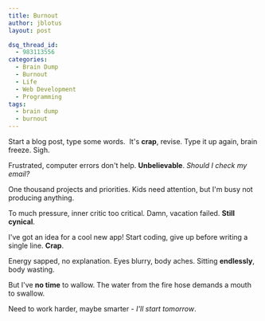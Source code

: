 ```yaml
---
title: Burnout
author: jblotus
layout: post

dsq_thread_id:
  - 983113556
categories:
  - Brain Dump
  - Burnout
  - Life
  - Web Development
  - Programming
tags:
  - brain dump
  - burnout
---
```

Start a blog post, type some words.  It's **crap**, revise. Type it up again, brain freeze. Sigh.

Frustrated, computer errors don't help. **Unbelievable**. *Should I check my email?*

One thousand projects and priorities. Kids need attention, but I'm busy not producing anything.

To much pressure, inner critic too critical. Damn, vacation failed. **Still cynical**.

I've got an idea for a cool new app! Start coding, give up before writing a single line. **Crap**.

Energy sapped, no explanation. Eyes blurry, body aches. Sitting **endlessly**, body wasting.

But I've **no time** to wallow. The water from the fire hose demands a mouth to swallow.

Need to work harder, maybe smarter - *I'll start tomorrow*.

&nbsp;

&nbsp;

&nbsp;

&nbsp;

&nbsp;
